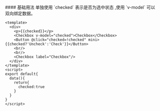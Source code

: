 <cn>
#### 基础用法
单独使用 `checked` 表示是否为选中状态 ,使用 `v-model` 可以双向绑定数据。
</cn>

```vue
<template>
  <div>
    <p>{{checked}}</p>
    <Checkbox v-model="checked">Checkbox</Checkbox>
    <Button @click="checked=!checked" mini>{{checked?'Uncheck':'Check'}}</Button>
    <br/>
    <br/>
    <Checkbox label="Checkbox"/>
  </div>
</template>
<script>
export default{
  data(){
    return{
      checked:true
    }
  }
}
</script>
```